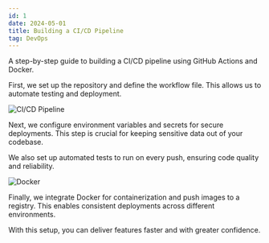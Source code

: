 ```yaml
---
id: 1
date: 2024-05-01
title: Building a CI/CD Pipeline
tag: DevOps
---
```


A step-by-step guide to building a CI/CD pipeline using GitHub Actions and Docker.

First, we set up the repository and define the workflow file. This allows us to automate testing and deployment.

![CI/CD Pipeline](https://images.unsplash.com/photo-1461749280684-dccba630e2f6?auto=format&fit=crop&w=800&q=80)

Next, we configure environment variables and secrets for secure deployments. This step is crucial for keeping sensitive data out of your codebase.

We also set up automated tests to run on every push, ensuring code quality and reliability.

![Docker](https://images.unsplash.com/photo-1519389950473-47ba0277781c?auto=format&fit=crop&w=800&q=80)

Finally, we integrate Docker for containerization and push images to a registry. This enables consistent deployments across different environments.

With this setup, you can deliver features faster and with greater confidence.